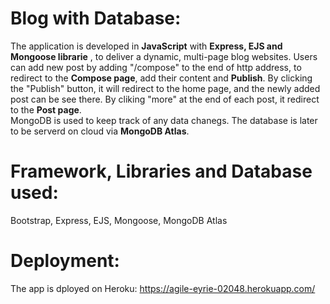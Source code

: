 # Blog with Database:
The application is developed in **JavaScript** with **Express, EJS and Mongoose librarie** , to deliver a dynamic, multi-page blog websites. Users can add new post by adding "/compose" to the end of http address, to redirect to the **Compose page**, add their content and **Publish**. By clicking the "Publish" button, it will redirect to the home page, and the newly added post can be see there. By cliking "more" at the end of each post, it redirect to the **Post page**.<br>
MongoDB is used to keep track of any data chanegs. The database is later to be serverd on cloud via **MongoDB Atlas**.

# Framework, Libraries and Database used:
Bootstrap, Express, EJS, Mongoose, MongoDB Atlas

# Deployment:
The app is dployed on Heroku: https://agile-eyrie-02048.herokuapp.com/

